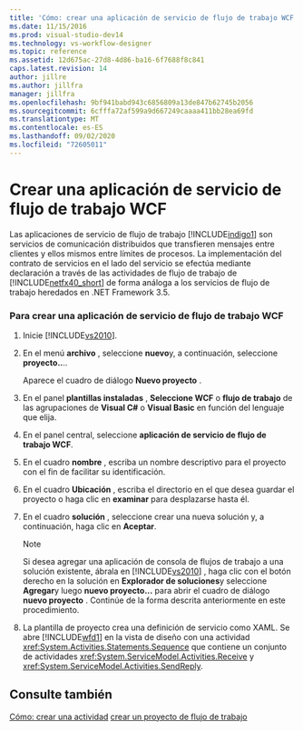 ```yaml
---
title: 'Cómo: crear una aplicación de servicio de flujo de trabajo WCF | Microsoft Docs'
ms.date: 11/15/2016
ms.prod: visual-studio-dev14
ms.technology: vs-workflow-designer
ms.topic: reference
ms.assetid: 12d675ac-27d8-4d86-ba16-6f7688f8c841
caps.latest.revision: 14
author: jillre
ms.author: jillfra
manager: jillfra
ms.openlocfilehash: 9bf941babd943c6856809a13de847b62745b2056
ms.sourcegitcommit: 6cfffa72af599a9d667249caaaa411bb28ea69fd
ms.translationtype: MT
ms.contentlocale: es-ES
ms.lasthandoff: 09/02/2020
ms.locfileid: "72605011"
---
```

# <a name="how-to-create-a-wcf-workflow-service-application"></a>Crear una aplicación de servicio de flujo de trabajo WCF
Las aplicaciones de servicio de flujo de trabajo [!INCLUDE[indigo1](../includes/indigo1-md.md)] son servicios de comunicación distribuidos que transfieren mensajes entre clientes y ellos mismos entre límites de procesos. La implementación del contrato de servicios en el lado del servicio se efectúa mediante declaración a través de las actividades de flujo de trabajo de [!INCLUDE[netfx40_short](../includes/netfx40-short-md.md)] de forma análoga a los servicios de flujo de trabajo heredados en .NET Framework 3.5.

### <a name="to-create-a-wcf-workflow-service-application"></a>Para crear una aplicación de servicio de flujo de trabajo WCF

1. Inicie [!INCLUDE[vs2010](../includes/vs2010-md.md)].

2. En el menú **archivo** , seleccione **nuevo**y, a continuación, seleccione **proyecto..**..

     Aparece el cuadro de diálogo **Nuevo proyecto** .

3. En el panel **plantillas instaladas** , **Seleccione WCF** o **flujo de trabajo** de las agrupaciones de **Visual C#** o **Visual Basic** en función del lenguaje que elija.

4. En el panel central, seleccione **aplicación de servicio de flujo de trabajo WCF**.

5. En el cuadro **nombre** , escriba un nombre descriptivo para el proyecto con el fin de facilitar su identificación.

6. En el cuadro **Ubicación** , escriba el directorio en el que desea guardar el proyecto o haga clic en **examinar** para desplazarse hasta él.

7. En el cuadro **solución** , seleccione crear una nueva solución y, a continuación, haga clic en **Aceptar**.

    > [!NOTE]
    > Si desea agregar una aplicación de consola de flujos de trabajo a una solución existente, ábrala en [!INCLUDE[vs2010](../includes/vs2010-md.md)] , haga clic con el botón derecho en la solución en **Explorador de soluciones**y seleccione **Agregar**y luego **nuevo proyecto...** para abrir el cuadro de diálogo **nuevo proyecto** . Continúe de la forma descrita anteriormente en este procedimiento.

8. La plantilla de proyecto crea una definición de servicio como XAML. Se abre [!INCLUDE[wfd1](../includes/wfd1-md.md)] en la vista de diseño con una actividad <xref:System.Activities.Statements.Sequence> que contiene un conjunto de actividades <xref:System.ServiceModel.Activities.Receive> y <xref:System.ServiceModel.Activities.SendReply>.

## <a name="see-also"></a>Consulte también
 [Cómo: crear una actividad](https://msdn.microsoft.com/library/c09b1e99-21b5-4d96-9c04-ec31db3f4436) [crear un proyecto de flujo de trabajo](../workflow-designer/creating-a-workflow-project.md)